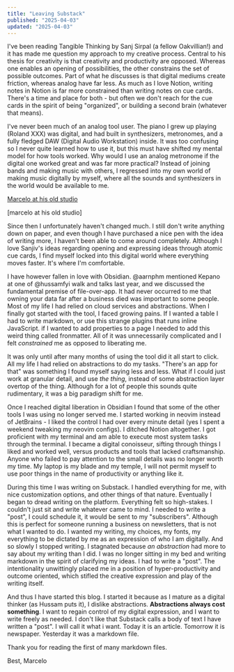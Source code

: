 ```yaml
---
title: "Leaving Substack"
published: "2025-04-03"
updated: "2025-04-03"
---
```


I've been reading Tangible Thinking by Sanj Sirpal (a fellow Oakvillian!) and it has made me question my approach to my creative process. Central to his thesis for creativity is that creativity and productivity are opposed. Whereas one enables an opening of possibilities, the other constrains the set of possible outcomes. Part of what he discusses is that digital mediums create friction, whereas analog have far less. As much as I love Notion, writing notes in Notion is far more constrained than writing notes on cue cards. There's a time and place for both - but often we don't reach for the cue cards in the spirit of being "organized", or building a second brain (whatever that means).

I've never been much of an analog tool user. The piano I grew up playing (Roland XXX) was digital, and had built in synthesizers, metronomes, and a fully fledged DAW (Digital Audio Workstation) inside. It was too confusing so I never quite learned how to use it, but this must have shifted my mental model for how tools worked. Why would I use an analog metronome if the digital one worked great and was far more practical? Instead of joining bands and making music with others, I regressed into my own world of making music digitally by myself, where all the sounds and synthesizers in the world would be available to me.

[Marcelo at his old studio](/images/old-studio.jpg)


[marcelo at his old studio]

Since then I unfortunately haven't changed much. I still don't write anything down on paper, and even though I have purchased a nice pen with the idea of writing more, I haven't been able to come around completely. Although I love Sanjiv's ideas regarding opening and expressing ideas through atomic cue cards, I find myself locked into this digital world where everything moves faster. It's where I'm comfortable.

I have however fallen in love with Obsidian. @aarnphm mentioned Kepano at one of @hussamfyi walk and talks last year, and we discussed the fundamental premise of file-over-app. It had never occurred to me that owning your data far after a business died was important to some people. Most of my life I had relied on cloud services and abstractions. When I finally got started with the tool, I faced growing pains. If I wanted a table I had to write markdown, or use this strange plugins that runs inline JavaScript. if I wanted to add properties to a page I needed to add this weird thing called fronmatter. All of it was unnecessarily complicated and I felt *constrained* me as opposed to liberating me. 

It was only until after many months of using the tool did it all start to click. All my life I had relied on abstractions to do my tasks. "There's an app for that" was something I found myself saying less and less. What if I could just work at granular detail, and use *the thing*, instead of some abstraction layer overtop of the thing. Although for a lot of people this sounds quite rudimentary, it was a big paradigm shift for me.

Once I reached digital liberation in Obsidian I found that some of the other tools I was using no longer served me. I started working in neovim instead of JetBrains - I liked the control I had over every minute detail (yes I spent a weekend tweaking my neovim configs). I ditched Notion altogether. I got proficient with my terminal and am able to execute most system tasks through the terminal. I became a digital conoisseur, sifting through things I liked and worked well, versus products and tools that lacked craftsmanship. Anyone who failed to pay attention to the small details was no longer worth my time. My laptop is my blade and my temple, I will not permit myself to use poor things in the name of productivity or anything like it.

During this time I was writing on Substack. I handled everything for me, with nice customization options, and other things of that nature. Eventually I began to dread writing on the platform. Everything felt so high-stakes. I couldn't just sit and write whatever came to mind. I needed to write a "post", I could schedule it, it would be sent to my "subscribers". Although this is perfect for someone running a business on newsletters, that is not what I wanted to do. I wanted my writing, my choices, my fonts, my everything to be dictated by me as an expression of who I am digitally. And so slowly I stopped writing. I stagnated because *an abstraction* had more to say about my writing than I did. I was no longer sitting in my bed and writing markdown in the spirit of clarifying my ideas. I had to write a "post". The intentionality unwittingly placed me in a position of hyper-productivity and outcome oriented, which stifled the creative expression and play of the writing itself.

And thus I have started this blog. I started it because as I mature as a digital thinker (as Hussam puts it), I dislike abstractions. **Abstractions always cost something**. I want to regain control of my digital expression, and I want to write freely as needed. I don't like that Substack calls a body of text I have written a "post". I will call it what i want. Today it is an article. Tomorrow it is newspaper. Yesterday it was a markdown file.

Thank you for reading the first of many markdown files. 

Best,
Marcelo
